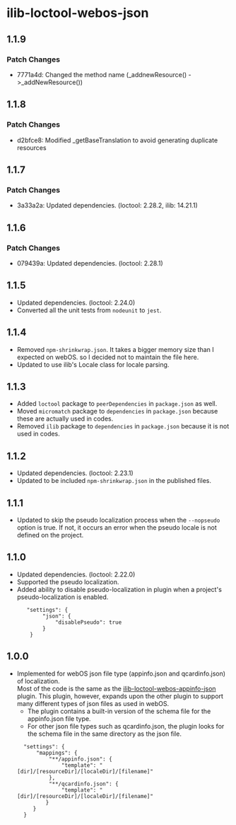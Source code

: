 # ilib-loctool-webos-json

## 1.1.9

### Patch Changes

- 7771a4d: Changed the method name (\_addnewResource() ->\_addNewResource())

## 1.1.8

### Patch Changes

- d2bfce8: Modified \_getBaseTranslation to avoid generating duplicate resources

## 1.1.7

### Patch Changes

- 3a33a2a: Updated dependencies. (loctool: 2.28.2, ilib: 14.21.1)

## 1.1.6

### Patch Changes

- 079439a: Updated dependencies. (loctool: 2.28.1)

## 1.1.5

- Updated dependencies. (loctool: 2.24.0)
- Converted all the unit tests from `nodeunit` to `jest`.

## 1.1.4

- Removed `npm-shrinkwrap.json`. It takes a bigger memory size than I expected on webOS. so I decided not to maintain the file here.
- Updated to use ilib's Locale class for locale parsing.

## 1.1.3

- Added `loctool` package to `peerDependencies` in `package.json` as well.
- Moved `micromatch` package to `dependencies` in `package.json` because these are actually used in codes.
- Removed `ilib` package to `dependencies` in `package.json` because it is not used in codes.

## 1.1.2

- Updated dependencies. (loctool: 2.23.1)
- Updated to be included `npm-shrinkwrap.json` in the published files.

## 1.1.1

- Updated to skip the pseudo localization process when the `--nopseudo` option is true.
  If not, it occurs an error when the pseudo locale is not defined on the project.

## 1.1.0

- Updated dependencies. (loctool: 2.22.0)
- Supported the pseudo localization.
- Added ability to disable pseudo-localization in plugin when a project's pseudo-localization is enabled.
  ```
     "settings": {
          "json": {
              "disablePseudo": true
          }
      }
  ```

## 1.0.0

- Implemented for webOS json file type (appinfo.json and qcardinfo.json) of localization.  
  Most of the code is the same as the [ilib-loctool-webos-appinfo-json](https://github.com/iLib-js/ilib-loctool-webos-appinfo-json) plugin.
  This plugin, however, expands upon the other plugin to support many different types of json files as used in webOS.
  - The plugin contains a built-in version of the schema file for the appinfo.json file type.
  - For other json file types such as qcardinfo.json, the plugin looks for the schema file in the same directory as the json file.
  ```
    "settings": {
        "mappings": {
            "**/appinfo.json": {
                "template": "[dir]/[resourceDir]/[localeDir]/[filename]"
            },
            "**/qcardinfo.json": {
                "template": "[dir]/[resourceDir]/[localeDir]/[filename]"
           }
       }
    }
  ```
